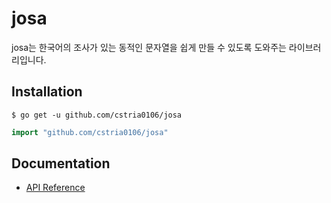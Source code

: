 # josa

josa는 한국어의 조사가 있는 동적인 문자열을 쉽게 만들 수 있도록 도와주는 라이브러리입니다.

## Installation

```shell
$ go get -u github.com/cstria0106/josa
```

```go
import "github.com/cstria0106/josa"
```

## Documentation

* [API Reference](https://pkg.go.dev/github.com/cstria0106/josa)